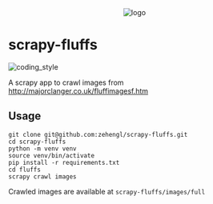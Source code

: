 <div align="center">
    <img src="https://majorclanger.co.uk/fluffimages.png" alt="logo">
</div>

# scrapy-fluffs

![coding_style](https://img.shields.io/badge/code%20style-black-000000.svg)

A scrapy app to crawl images from http://majorclanger.co.uk/fluffimagesf.htm

## Usage

    git clone git@github.com:zehengl/scrapy-fluffs.git
    cd scrapy-fluffs
    python -m venv venv
    source venv/bin/activate
    pip install -r requirements.txt
    cd fluffs
    scrapy crawl images

Crawled images are available at `scrapy-fluffs/images/full`
